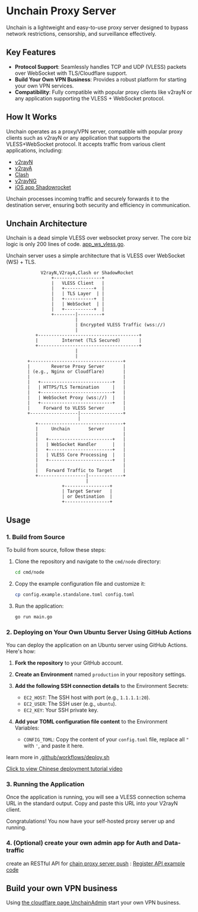 # Unchain Proxy Server  

Unchain is a lightweight and easy-to-use proxy server designed to bypass network restrictions, censorship, and surveillance effectively.  


## Key Features  
- **Protocol Support**: Seamlessly handles TCP and UDP (VLESS) packets over WebSocket with TLS/Cloudflare support.  
- **Build Your Own VPN Business**: Provides a robust platform for starting your own VPN services.  
- **Compatibility**: Fully compatible with popular proxy clients like v2rayN or any application supporting the VLESS + WebSocket protocol.  


## How It Works  

Unchain operates as a proxy/VPN server, compatible with popular proxy clients such as v2rayN or any application that supports the VLESS+WebSocket protocol. It accepts traffic from various client applications, including:  

- [v2rayN](https://github.com/2dust/v2rayN)  
- [v2rayA](https://github.com/v2rayA/v2rayA)  
- [Clash](https://github.com/Dreamacro/clash)  
- [v2rayNG](https://github.com/2dust/v2rayNG)  
- [iOS app Shadowrocket](https://apps.apple.com/us/app/shadowrocket/id932747118)

Unchain processes incoming traffic and securely forwards it to the destination server, ensuring both security and efficiency in communication.  

## Unchain Architecture





Unchain is a dead simple VLESS over websocket proxy server.
The core biz logic is only 200 lines of code.  [app_ws_vless.go](/node/app_ws_vless.go).

Unchain server uses a simple architecture that is VLESS over WebSocket (WS) + TLS.


```
             V2rayN,V2rayA,Clash or ShadowRocket                          
                 +------------------+
                 |   VLESS Client   |
                 |   +-----------+  |
                 |   | TLS Layer  | |
                 |   +-----------+  |
                 |   | WebSocket  | |
                 |   +-----------+  |
                 +--------|---------+
                          |
                          | Encrypted VLESS Traffic (wss://)
                          |
           +--------------------------------------+
           |         Internet (TLS Secured)       |
           +--------------------------------------+
                          |
                          |
        +-----------------------------------+
        |        Reverse Proxy Server       |
        | (e.g., Nginx or Cloudflare)       |
        |                                   |
        |   +---------------------------+   |
        |   | HTTPS/TLS Termination     |   |
        |   +---------------------------+   |
        |   | WebSocket Proxy (wss://)  |   |
        |   +---------------------------+   |
        |     Forward to VLESS Server       |
        +------------------|----------------+
                           |
           +--------------------------------+
           |     Unchain       Server       |
           |                                |
           |   +------------------------+   |
           |   | WebSocket Handler      |   |
           |   +------------------------+   |
           |   | VLESS Core Processing  |   |
           |   +------------------------+   |
           |                                |
           |   Forward Traffic to Target    |
           +------------------|-------------+
                              |
                     +-----------------+
                     | Target Server   |
                     | or Destination  |
                     +-----------------+

```



## Usage

### 1. Build from Source

To build from source, follow these steps:

1. Clone the repository and navigate to the `cmd/node` directory:
   ```sh
   cd cmd/node
   ```
2. Copy the example configuration file and customize it:
   ```sh
   cp config.example.standalone.toml config.toml
   ```
3. Run the application:
   ```sh
   go run main.go
   ```

### 2. Deploying on Your Own Ubuntu Server Using GitHub Actions

You can deploy the application on an Ubuntu server using GitHub Actions. Here's how:

1. **Fork the repository** to your GitHub account.
2. **Create an Environment** named `production` in your repository settings.
3. **Add the following SSH connection details** to the Environment Secrets:
   - `EC2_HOST`: The SSH host with port (e.g., `1.1.1.1:20`).
   - `EC2_USER`: The SSH user (e.g., `ubuntu`).
   - `EC2_KEY`: Your SSH private key.

4. **Add your TOML configuration file content** to the Environment Variables:
   - `CONFIG_TOML`: Copy the content of your `config.toml` file, replace all `"` with `'`, and paste it here.

learn more in [.github/workflows/deploy.sh](/.github/workflows/deploy.sh)


[Click to view Chinese deployment tutorial video](https://www.bilibili.com/video/BV1wBrmYmEiN/?share_source=copy_web&vd_source=aec70c249b680fe47ccf03c2051714fe)


### 3. Running the Application

Once the application is running, you will see a VLESS connection schema URL in the standard output. Copy and paste this URL into your V2rayN client.

Congratulations! You now have your self-hosted proxy server up and running.




### 4. (Optional) create your own admin app for Auth and Data-traffic

create an RESTful API for [chain proxy server push](https://github.com/unchainese/unchain/blob/5ece8c39814684a8a54e8e009d7c888e5988a017/internal/node/app.go#L161) :
[Register API example code](https://github.com/unchainese/unchainadmin/blob/035b2232d4262c24ef70b8ad7abb9faebaaecc96/functions/api/nodes.ts#L34)


## Build your own VPN business

Using [the cloudflare page UnchainAdmin](https://github.com/unchainese/unchainadmin) start your own VPN business. 